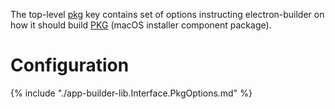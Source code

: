 The top-level [pkg](configuration.md#Configuration-pkg) key contains set of options instructing electron-builder on how it should build [PKG](https://goo.gl/yVvgF6) (macOS installer component package).

# Configuration

{% include "./app-builder-lib.Interface.PkgOptions.md" %}